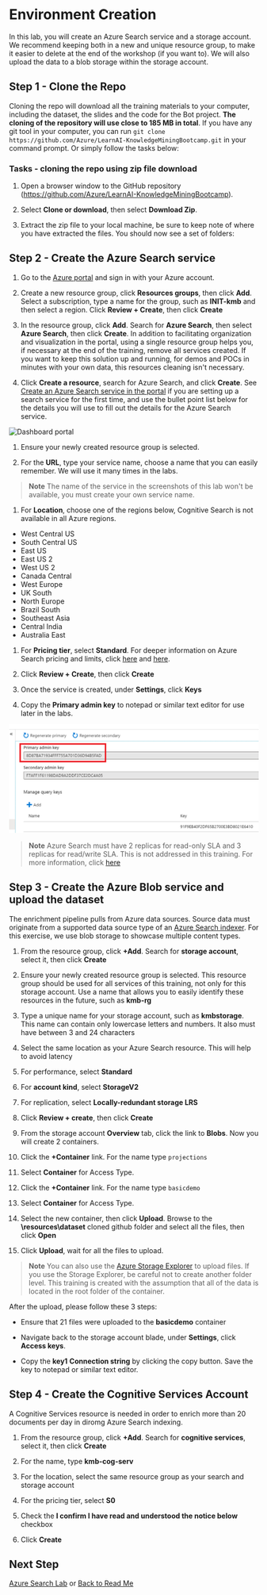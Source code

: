 # Environment Creation

In this lab, you will create an Azure Search service and a storage account. We recommend keeping both in a new and unique resource group, to make it easier to delete at the end of the workshop (if you want to). We will also upload the data to a blob storage within the storage account.

## Step 1 - Clone the Repo

Cloning the repo will download all the training materials to your computer, including the dataset, the slides and the code for the Bot project. **The cloning of the repository will use close to 185 MB in total**. If you have any git tool in your computer, you can run `git clone https://github.com/Azure/LearnAI-KnowledgeMiningBootcamp.git` in your command prompt. Or simply follow the tasks below:

### Tasks - cloning the repo using zip file download

1. Open a browser window to the GitHub repository (<https://github.com/Azure/LearnAI-KnowledgeMiningBootcamp>).

1. Select **Clone or download**, then select **Download Zip**.

1. Extract the zip file to your local machine, be sure to keep note of where you have extracted the files. You should now see a set of folders:

## Step 2 - Create the Azure Search service

1. Go to the [Azure portal](https://portal.azure.com) and sign in with your Azure account.

1. Create a new resource group, click **Resources groups**, then click **Add**.  Select a subscription, type a name for the group, such as **INIT-kmb** and then select a region.  Click **Review + Create**, then click **Create**

1. In the resource group, click **Add**.  Search for **Azure Search**, then select **Azure Search**, then click **Create**. In addition to facilitating organization and visualization in the portal, using a single resource group helps you, if necessary at the end of the training, remove all services created. If you want to keep this solution up and running, for demos and POCs in minutes with your own data, this resources cleaning isn't necessary.

1. Click **Create a resource**, search for Azure Search, and click **Create**. See [Create an Azure Search service in the portal](https://docs.microsoft.com/en-us/azure/search/search-create-service-portal) if you are setting up a search service for the first time, and use the bullet point list below for the details you will use to fill out the details for the Azure Search service.

  ![Dashboard portal](../resources/images/lab-environment-creation/create-service-full-portal.png)

1. Ensure your newly created resource group is selected.  

1. For the **URL**, type your service name, choose a name that you can easily remember. We will use it many times in the labs.

> **Note** The name of the service in the screenshots of this lab won't be available, you must create your own service name.

1. For **Location**, choose one of the regions below, Cognitive Search is not available in all Azure regions.

- West Central US
- South Central US
- East US
- East US 2
- West US 2
- Canada Central
- West Europe
- UK South
- North Europe
- Brazil South
- Southeast Asia
- Central India
- Australia East

1. For **Pricing tier**, select **Standard**.  For deeper information on Azure Search pricing and limits, click [here](https://azure.microsoft.com/pricing/details/search/) and [here](https://docs.microsoft.com/en-us/azure/search/search-limits-quotas-capacity).

1. Click **Review + Create**, then click **Create**

1. Once the service is created, under **Settings**, click **Keys**

1. Copy the **Primary admin key** to notepad or similar text editor for use later in the labs.

  ![Endpoint and key information in the portal](../resources/images/lab-environment-creation/create-search-collect-info.png "Endpoint and key information in the portal")

> **Note** Azure Search must have 2 replicas for read-only SLA and 3 replicas for read/write SLA. This is not addressed in this training. For more information, click [here](https://azure.microsoft.com/en-us/support/legal/sla/search/v1_0/)

## Step 3 - Create the Azure Blob service and upload the dataset

The enrichment pipeline pulls from Azure data sources. Source data must originate from a supported data source type of an [Azure Search indexer](https://docs.microsoft.com/en-us/azure/search/search-indexer-overview). For this exercise, we use blob storage to showcase multiple content types.

1. From the resource group, click **+Add**.  Search for **storage account**, select it, then click **Create**

1. Ensure your newly created resource group is selected. This resource group should be used for all services of this training, not only for this storage account. Use a name that allows you to easily identify these resources in the future, such as  **kmb-rg**

1. Type a unique name for your storage account, such as **kmbstorage**. This name can contain only lowercase letters and numbers. It also must have between 3 and 24 characters

1. Select the same location as your Azure Search resource.  This will help to avoid latency

1. For performance, select **Standard**

1. For **account kind**, select **StorageV2**

1. For replication, select **Locally-redundant storage LRS**

1. Click **Review + create**, then click **Create**

1. From the storage account **Overview** tab, click the link to **Blobs**. Now you will create 2 containers.

1. Click the **+Container** link. For the name type `projections`

1. Select **Container** for Access Type.

1. Click the **+Container** link. For the name type `basicdemo`

1. Select **Container** for Access Type.

1. Select the new container, then click **Upload**.  Browse to the **\resources\dataset** cloned github folder and select all the files, then click **Open**

1. Click **Upload**, wait for all the files to upload.

 > **Note** You can also use the [Azure Storage Explorer](https://docs.microsoft.com/en-us/azure/storage/blobs/storage-quickstart-blobs-storage-explorer) to upload files. If you use the Storage Explorer, be careful not to create another folder level. This training is created with the assumption that all of the data is located in the root folder of the container.

After the upload, please follow these 3 steps:

- Ensure that 21 files were uploaded to the **basicdemo** container

- Navigate back to the storage account blade, under **Settings**, click **Access keys**.

- Copy the **key1** **Connection string** by clicking the copy button.  Save the key to notepad or similar text editor.

## Step 4 - Create the Cognitive Services Account

A Cognitive Services resource is needed in order to enrich more than 20 documents per day in diromg Azure Search indexing.

1. From the resource group, click **+Add**.  Search for **cognitive services**, select it, then click **Create**

1. For the name, type **kmb-cog-serv**

1. For the location, select the same resource group as your search and storage account

1. For the pricing tier, select **S0**

1. Check the **I confirm I have read and understood the notice below** checkbox

1. Click **Create**

## Next Step

[Azure Search Lab](../labs/lab-02-azure-search.md) or [Back to Read Me](../README.md)
